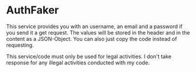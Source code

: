 # AuthFaker

This service provides you with an username, an email and a password if you send it a get request.
The values will be stored in the header and in the content as a JSON-Object.
You can also just copy the code instead of requesting.

This service/code must only be used for legal activities.
I don't take response for any illegal activities conducted with my code.
